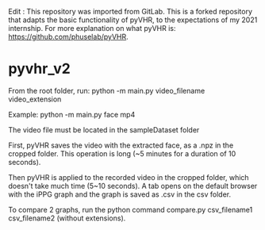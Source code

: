 Edit : This repository was imported from GitLab. This is a forked repository that adapts the basic functionality of pyVHR, to the expectations of my 2021 internship. For more explanation on what pyVHR is: https://github.com/phuselab/pyVHR.

# pyvhr_v2

From the root folder, run: python -m main.py video_filename video_extension

Example: python -m main.py face mp4

The video file must be located in the sampleDataset folder

First, pyVHR saves the video with the extracted face, as a .npz in the cropped folder.
This operation is long (~5 minutes for a duration of 10 seconds).

Then pyVHR is applied to the recorded video in the cropped folder, which doesn't take much time (5~10 seconds).
A tab opens on the default browser with the iPPG graph and the graph is saved as .csv in the csv folder.

To compare 2 graphs, run the python command compare.py csv_filename1 csv_filename2 (without extensions).
